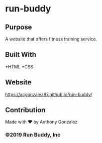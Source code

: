 # run-buddy

## Purpose
A website that offers fitness training service. 

## Built With
*HTML
*CSS

## Website
https://acgonzalez87.github.io/run-buddy/

## Contribution
Made with ❤️ by Anthony Gonzalez

### ©️2019 Run Buddy, Inc 
